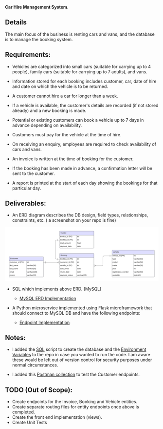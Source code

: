 **Car Hire Management System.**

## Details
The main focus of the business is renting cars and vans, and the database is to manage the booking system.
## Requirements:


* Vehicles are categorized into small cars (suitable for carrying up to 4 people), family cars (suitable for carrying up to 7 adults), and vans.

* Information stored for each booking includes customer, car, date of hire and date on which the vehicle is to be returned.

* A customer cannot hire a car for longer than a week.

* If a vehicle is available, the customer's details are recorded (if not stored already) and a new booking is made.

* Potential or existing customers can book a vehicle up to 7 days in advance depending on availability. 

* Customers must pay for the vehicle at the time of hire.

* On receiving an enquiry, employees are required to check availability of cars and vans. 

* An invoice is written at the time of booking for the customer. 

* If the booking has been made in advance, a confirmation letter will be sent to the customer.

* A report is printed at the start of each day showing the bookings for that particular day. 


## Deliverables:

* An ERD diagram describes the DB design, field types, relationships, constraints, etc. ( a screenshot on your repo is fine)

![ERD](./diagrams/CarHireManagementSystemERD.png)


* SQL which implements above ERD. (MySQL)
  * [MySQL ERD Implementation](./database/db.py)


* A Python microservice implemented using Flask microframework that should connect to MySQL DB and have the following endpoints:
  * [Endpoint Implementation](./app.py)
  
## Notes:
* I added the [SQL](./database/create_database.sql) script to create the database and the [Environment Variables](./envs.env) to the repo in case you wanted to run the code. I am aware these would be left out of version control for security purposes under normal circumstances.


* I added this [Postman collection](./test/car_hire_management_endpoint_tests.postman_collection.json) to test the Customer endpoints.

## TODO (Out of Scope):
* Create endpoints for the Invoice, Booking and Vehicle entities.
* Create separate routing files for entity endpoints once above is completed.
* Create the front end implementation (views).
* Create Unit Tests


